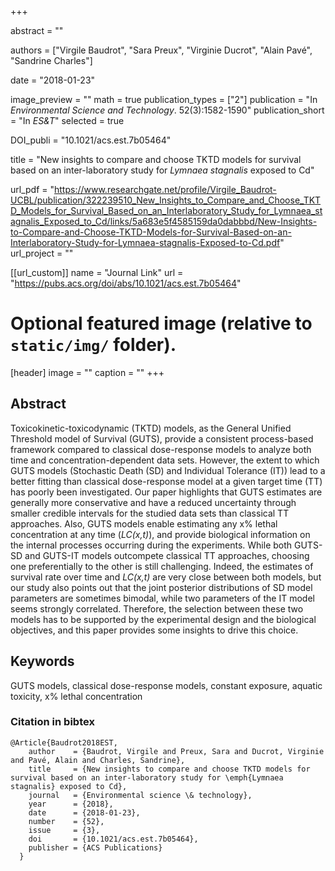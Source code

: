 +++

abstract = ""
  
authors = ["Virgile Baudrot", "Sara Preux", "Virginie Ducrot", "Alain Pavé", "Sandrine Charles"]

date = "2018-01-23"

image_preview = ""
math = true
publication_types = ["2"]
publication = "In *Environmental Science and Technology*. 52(3):1582-1590"
publication_short = "In *ES&T*"
selected = true

  DOI_publi = "10.1021/acs.est.7b05464"

  title = "New insights to compare and choose TKTD models for survival based on an inter-laboratory study for *Lymnaea stagnalis* exposed to Cd"
  
  url_pdf = "https://www.researchgate.net/profile/Virgile_Baudrot-UCBL/publication/322239510_New_Insights_to_Compare_and_Choose_TKTD_Models_for_Survival_Based_on_an_Interlaboratory_Study_for_Lymnaea_stagnalis_Exposed_to_Cd/links/5a683e5f4585159da0dabbbd/New-Insights-to-Compare-and-Choose-TKTD-Models-for-Survival-Based-on-an-Interlaboratory-Study-for-Lymnaea-stagnalis-Exposed-to-Cd.pdf"
  url_project = ""


[[url_custom]]
name = "Journal Link"
url = "https://pubs.acs.org/doi/abs/10.1021/acs.est.7b05464"

# Optional featured image (relative to `static/img/` folder).
[header]
image = ""
caption = ""
+++

## Abstract

Toxicokinetic-toxicodynamic (TKTD) models, as the General Unified Threshold
model of Survival (GUTS), provide a consistent process-based framework compared
to classical dose-response models to analyze both time and
concentration-dependent data sets. However, the extent to which GUTS models
(Stochastic Death (SD) and Individual Tolerance (IT)) lead to a better fitting
than classical dose-response model at a given target time (TT) has poorly been
investigated. Our paper highlights that GUTS estimates are generally more
conservative and have a reduced uncertainty through smaller credible intervals
for the studied data sets than classical TT approaches. Also, GUTS models enable
estimating any x% lethal concentration at any time (*LC(x,t)*), and provide
biological information on the internal processes occurring during the experiments.
While both GUTS-SD and GUTS-IT models outcompete classical TT approaches, choosing
one preferentially to the other is still challenging. Indeed, the estimates
of survival rate over time and *LC(x,t)* are very close between both models,
but our study also points out that the joint posterior distributions of SD model
parameters are sometimes bimodal, while two parameters of the IT model seems
strongly correlated. Therefore, the selection between these two models has to
be supported by the experimental design and the biological objectives, and this
paper provides some insights to drive this choice.

##  Keywords

  GUTS models, classical dose-response models, constant exposure, aquatic toxicity, x% lethal concentration


### Citation in bibtex

```
@Article{Baudrot2018EST,
    author    = {Baudrot, Virgile and Preux, Sara and Ducrot, Virginie and Pavé, Alain and Charles, Sandrine},
    title     = {New insights to compare and choose TKTD models for survival based on an inter-laboratory study for \emph{Lymnaea stagnalis} exposed to Cd},
    journal   = {Environmental science \& technology},
    year      = {2018},
    date      = {2018-01-23},
    number    = {52},
    issue     = {3},
    doi       = {10.1021/acs.est.7b05464},
    publisher = {ACS Publications}
  }
```
